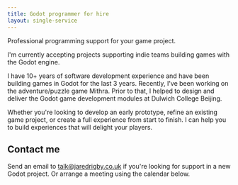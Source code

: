 ```yaml
---
title: Godot programmer for hire
layout: single-service
---
```


Professional programming support for your game project.

I'm currently accepting projects supporting indie teams building games with the Godot engine.

I have 10+ years of software development experience and have been building games in Godot for the last 3 years. Recently, I've been working on the adventure/puzzle game Mithra. Prior to that, I helped to design and deliver the Godot game development modules at Dulwich College Beijing.

Whether you're looking to develop an early prototype, refine an existing game project, or create a full experience from start to finish. I can help you to build experiences that will delight your players.

## Contact me

Send an email to [talk@jaredrigby.co.uk](mailto:talk@jaredrigby.co.uk) if you're looking for support in a new Godot project. Or arrange a meeting using the calendar below.
